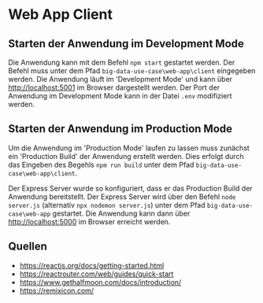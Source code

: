 # Web App Client

## Starten der Anwendung im Development Mode

Die Anwendung kann mit dem Befehl `npm start` gestartet werden. 
Der Befehl muss unter dem Pfad `big-data-use-case\web-app\client` eingegeben werden.
Die Anwendung läuft im 'Development Mode' und kann über [http://localhost:5001](http://localhost:5001) im Browser dargestellt werden.
Der Port der Anwendung im Development Mode kann in der Datei `.env` modifiziert werden.

## Starten der Anwendung im Production Mode
Um die Anwendung im 'Production Mode' laufen zu lassen muss zunächst ein 'Production Build' der Anwendung erstellt werden. 
Dies erfolgt durch das Eingeben des Begehls `npm run build` unter dem Pfad `big-data-use-case\web-app\client`.

Der Express Server wurde so konfiguriert, dass er das Production Build der Anwendung bereitstellt.
Der Express Server wird über den Befehl `node server.js` (alternativ `npx nodemon server.js`) unter dem Pfad `big-data-use-case\web-app` gestartet.
Die Anwendung kann dann über [http://localhost:5000](http://localhost:5000) im Browser erreicht werden.

## Quellen
- https://reactjs.org/docs/getting-started.html
- https://reactrouter.com/web/guides/quick-start
- https://www.gethalfmoon.com/docs/introduction/
- https://remixicon.com/